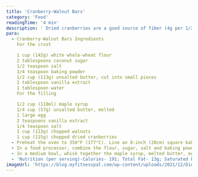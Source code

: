 ```yaml
---
title: 'Cranberry-Walnut Bars'
category: 'Food'
readingTime: '4 min'
description: ' Dried cranberries are a good source of fiber (4g per 1/2 cup) but because they are naturally tart, many brands are loaded with added sugar. Fortunately, there are brands of dried cranberries that contain less added sugar or are sweetened with apple juice. Read labels carefully and you can cut the added sugar by half or more.'
para:
  - Cranberry-Walnut Bars Ingredients
    For the crust

    1 cup (142g) white whole-wheat flour
    2 tablespoons coconut sugar
    1/2 teaspoon salt
    1/4 teaspoon baking powder
    1/2 cup (113g) unsalted butter, cut into small pieces
    1 tablespoon vanilla extract
    1 tablespoon water
    For the filling

    1/2 cup (118ml) maple syrup
    1/4 cup (57g) unsalted butter, melted
    1 large egg
    2 teaspoons vanilla extract
    1/4 teaspoon salt
    1 cup (113g) chopped walnuts
    1 cup (115g) chopped dried cranberries
  - Preheat the oven to 350°F (177°C). Line an 8-inch (20cm) square baking pan with enough parchment paper to overhang by a couple of inches (5 cm) over two sides of the pan.
  - In a food processor, combine the flour, sugar, salt and baking powder and pulse a few times to mix. Add the butter and pulse until the butter is in tiny pieces (smaller than a lentil), 20 pulses. Add the vanilla and 1 tablespoon of water and pulse 5 times to incorporate. The mixture should clump easily when pressed between your fingers. If not, add a tiny bit of water until the mixture is moist enough to clump when pressed together. Pour the mixture into the prepared pan and press into an even layer in the bottom of the pan. Bake until golden brown, 20 minutes. Remove from the oven and set aside.
  - In a medium bowl, whisk together the maple syrup, melted butter, egg, vanilla and salt. Stir in the walnuts and cranberries. Pour mixture over the crust in the pan and bake until the filling is bubbly and the nuts are lightly browned, 20–25 minutes. Let cool at room temperature for at least 1 hour before cutting into squares. Store in an airtight container in the refrigerator for up to 1 week.
  - 'Nutrition (per serving)-Calories- 191; Total Fat- 13g; Saturated Fat- 6g; Monounsaturated Fat- 3g; Cholesterol- 34mg; Sodium- 123mg; Carbohydrate- 16g; Dietary Fiber- 3g; Sugar- 10g; Protein- 3g'
imageUrl: 'https://blog.myfitnesspal.com/wp-content/uploads/2021/12/Dietitian-Tips-for-Navigating-the-Holiday-Table-1024x643.jpg'
---
```

